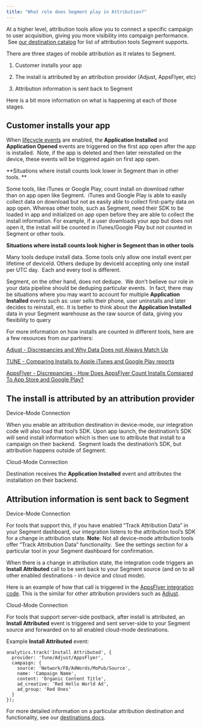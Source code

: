 ```yaml
---
title: "What role does Segment play in Attribution?"
---
```


At a higher level, attribution tools allow you to connect a specific campaign to user acquisition, giving you more visibility into campaign performance.  See [our destination catalog](https://segment.com/catalog) for list of attribution tools Segment supports. 

There are three stages of mobile attribution as it relates to Segment. 

1.  Customer installs your app
    
2.  The install is attributed by an attribution provider (Adjust, AppsFlyer, etc)
    
3.  Attribution information is sent back to Segment
    

Here is a bit more information on what is happening at each of those stages. 

## **Customer installs your app**

When [lifecycle events](https://segment.com/docs/spec/mobile/#lifecycle-events) are enabled, the **Application Installed** and **Application Opened** events are triggered on the first app open after the app is installed.  Note, if the app is deleted and then later reinstalled on the device, these events will be triggered again on first app open. 

**Situations where install counts look lower in Segment than in other tools. **

Some tools, like iTunes or Google Play, count install on download rather than on app open like Segment.  iTunes and Google Play is able to easily collect data on download but not as easily able to collect first-party data on app open. Whereas other tools, such as Segment, need their SDK to be loaded in app and initialized on app open before they are able to collect the install information. For example, if a user downloads your app but does not open it, the install will be counted in iTunes/Google Play but not counted in Segment or other tools.

**Situations where install counts look higher in Segment than in other tools**

Many tools dedupe install data. Some tools only allow one install event per lifetime of deviceId. Others dedupe by deviceId accepting only one install per UTC day.  Each and every tool is different.  

Segment, on the other hand, does not dedupe.  We don't believe our role in your data pipeline should be deduping particular events.  In fact, there may be situations where you may want to account for multiple **Application Installed** events such as: user sells their phone, user uninstalls and later decides to reinstall, etc. It is better to think about the **Application Installed** data in your Segment warehouse as the raw source of data, giving you flexibility to query 

For more information on how installs are counted in different tools, here are a few resources from our partners: 

[Adjust - Discrepancies and Why Data Does not Always Match Up](https://www.adjust.com/blog/discrepancies-and-why-data-does-not-always-match-up/)

[TUNE - Comparing Installs to Apple iTunes and Google Play reports](https://help.tune.com/marketing-console/comparing-installs-to-apple-itunes-and-google-play-reports/)

[AppsFlyer - Discrepancies - How Does AppsFlyer Count Installs Compared To App Store and Google Play?](https://support.appsflyer.com/hc/en-us/articles/207040726-Discrepancies-How-Does-AppsFlyer-Count-Installs-Compared-To-App-Store-and-Google-Play-)

## **The install is attributed by an attribution provider**

Device-Mode Connection

When you enable an attribution destination in device-mode, our integration code will also load that tool’s SDK. Upon app launch, the destination’s SDK will send install information which is then use to attribute that install to a campaign on their backend.  Segment loads the destination’s SDK, but attribution happens outside of Segment. 

Cloud-Mode Connection

Destination receives the **Application Installed** event and attributes the installation on their backend. 

## **Attribution information is sent back to Segment**

Device-Mode Connection

For tools that support this, if you have enabled “Track Attribution Data” in your Segment dashboard, our integration listens to the attribution tool’s SDK for a change in attribution state. **Note**: Not all device-mode attribution tools offer “Track Attribution Data” functionality.  See the settings section for a particular tool in your Segment dashboard for confirmation. 

When there is a change in attribution state, the integration code triggers an **Install Attributed** call to be sent back to your Segment source (and on to all other enabled destinations - in device and cloud mode).  

Here is an example of how that call is triggered in the [AppsFlyer integration code](https://github.com/AppsFlyerSDK/segment-appsflyer-ios/blob/5e12550d63e98322409c7e6b9ce55137809ccf5b/segment-appsflyer-ios/Classes/SEGAppsFlyerIntegration.m#L150). This is the similar for other attribution providers such as [Adjust](https://github.com/segment-integrations/analytics-ios-integration-adjust/blob/e5197205b63aab95995f449f509e51d84d3d0cb2/Pod/Classes/SEGAdjustIntegration.m#L154). 

Cloud-Mode Connection

For tools that support server-side postback, after install is attributed, an **Install Attributed** event is triggered and sent server-side to your Segment source and forwarded on to all enabled cloud-mode destinations. 

Example **Install Attributed** event: 

```
analytics.track('Install Attributed', {
  provider: 'Tune/Adjust/AppsFlyer',
  campaign: {
    source: 'Network/FB/AdWords/MoPub/Source',
    name: 'Campaign Name',
    content: 'Organic Content Title',
    ad_creative: 'Red Hello World Ad',
    ad_group: 'Red Ones'
  }
});
```

For more detailed information on a particular attribution destination and functionality, see our [destinations docs](https://segment.com/docs/destinations/).
